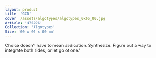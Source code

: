 ```yaml
---
layout: product
title: 'GCD'
cover: /assets/algotypes/algotypes_0x06_00.jpg
Article: '476006'
Collection: 'Algotypes'
Size: '00 x 00 x 00 mm'
---
```

Choice doesn't have to mean abdication. Synthesize. Figure out a way to integrate both sides, or let go of one.'
